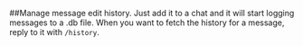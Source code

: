 ##Manage message edit history.
Just add it to a chat and it will start logging messages to a .db file.
When you want to fetch the history for a message, reply to it with `/history`.
